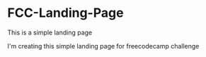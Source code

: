 # FCC-Landing-Page
This is a simple landing page

I'm creating this simple landing page for freecodecamp challenge
